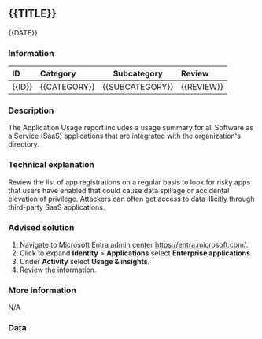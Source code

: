 ## {{TITLE}}

{{DATE}}

###  Information

| ID     | Category     | Subcategory     | Review     |
| :----- | :----------- | --------------- | :--------- |
| {{ID}} | {{CATEGORY}} | {{SUBCATEGORY}} | {{REVIEW}} |

### Description

The Application Usage report includes a usage summary for all Software as a Service (SaaS) applications that are integrated with the organization's directory.

### Technical explanation

Review the list of app registrations on a regular basis to look for risky apps that users have enabled that could cause data spillage or accidental elevation of privilege. Attackers can often get access to data illicitly through third-party SaaS applications.

### Advised solution

1. Navigate to Microsoft Entra admin center https://entra.microsoft.com/.
2. Click to expand **Identity** > **Applications** select **Enterprise applications**.
3. Under **Activity** select **Usage & insights**.
4. Review the information.

### More information

N/A

### Data